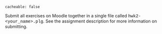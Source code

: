 ```
cacheable: false
```

Submit all exercises on Moodle together in a single file called
<span style="font-family: 'Courier New', Courier, 'Lucida Sans Typewriter', 'Lucida Typewriter', monospace;">hwk2-&lt;your_name&gt;.plg</span>. See the assignment description for more information on submitting.
